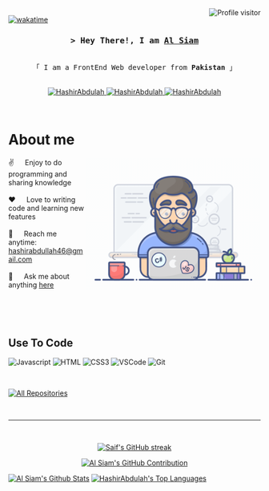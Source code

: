 <!--
<h2 align="center">
  Welcome to HashirAbdullah World!
  <img src="https://media.giphy.com/media/hvRJCLFzcasrR4ia7z/giphy.gif" width="28">
</h2>
-->

<!--
<p align="center">
  <a href="https://github.com/HashirAbdulah"><img src="https://readme-typing-svg.herokuapp.com/?lines=Self%20Taught%20Programmer;Front%20End%20Developer;1.5%2B%20years%20of%20coding%20experience;Always%20learning%20new%20things&center=true&width=380&height=45"></a>
</p>

 -->

<a href="https://komarev.com/ghpvc/?username=HashirAbdulah">
  <img align="right" src="https://komarev.com/ghpvc/?username=HashirAbdulah&label=Visitors&color=0e75b6&style=flat" alt="Profile visitor" />
</a>


[![wakatime](https://wakatime.com/badge/user/eebb3dd8-d9b2-40de-9b88-6fd6cac99dbc.svg)](https://wakatime.com/@eebb3dd8-d9b2-40de-9b88-6fd6cac99dbc)

<!-- Intro  -->
<h3 align="center">
        <samp>&gt; Hey There!, I am
                <b><a target="_blank" href="https://HashirAbdulah.com">Al Siam</a></b>
        </samp>
</h3>


<p align="center"> 
  <samp>
    <br>
    「 I am a FrontEnd Web developer from <b>Pakistan</b> 」
    <br>
    <br>
  </samp>
</p>

<p align="center">
 <a href="https://HashirAbdulah.com" target="blank">
  <img src="https://img.shields.io/badge/Website-DC143C?style=for-the-badge&logo=medium&logoColor=white" alt="HashirAbdulah" />
 </a>
 <a href="https://linkedin.com/in/muhammad-hashir-abdullah" target="_blank">
  <img src="https://img.shields.io/badge/LinkedIn-0077B5?style=for-the-badge&logo=linkedin&logoColor=white" alt="HashirAbdulah"/>
 </a>
 <a href="https://instagram.com/_muhammadhashirabdullah" target="_blank">
  <img src="https://img.shields.io/badge/Instagram-fe4164?style=for-the-badge&logo=instagram&logoColor=white" alt="HashirAbdulah" />
 </a> 
</p>
<br />

<!-- About Section -->
 # About me
 
<p>
 <img align="right" width="350" src="/assets/programmer.gif" alt="Coding gif" />
  
 ✌️ &emsp; Enjoy to do programming and sharing knowledge <br/><br/>
 ❤️ &emsp; Love to writing code and learning new features<br/><br/>
 📧 &emsp; Reach me anytime: hashirabdullah46@gmail.com<br/><br/>
 💬 &emsp; Ask me about anything [here](https://github.com/HashirAbdulah/HashirAbdulah/issues)

</p>

<br/>
<br/>
<br/>

## Use To Code

![Javascript](https://img.shields.io/badge/Javascript-F0DB4F?style=for-the-badge&labelColor=black&logo=javascript&logoColor=F0DB4F)
![HTML](https://img.shields.io/badge/HTML5-E34F26?style=for-the-badge&logo=html5&logoColor=white)
![CSS3](https://img.shields.io/badge/CSS3-1572B6?style=for-the-badge&logo=css3&logoColor=white)
![VSCode](https://img.shields.io/badge/Visual_Studio-0078d7?style=for-the-badge&logo=visual%20studio&logoColor=white)
![Git](https://img.shields.io/badge/Git-F05032?style=for-the-badge&logo=git&logoColor=white)

<br/>


<p align="left">
  <a href="https://github.com/HashirAbdulah?tab=repositories" target="_blank"><img alt="All Repositories" title="All Repositories" src="https://img.shields.io/badge/-All%20Repos-2962FF?style=for-the-badge&logo=koding&logoColor=white"/></a>
</p>

<br/>
<hr/>
<br/>

<p align="center">
  <a href="https://github.com/HashirAbdulah">
    <img src="https://github-readme-streak-stats.herokuapp.com/?user=HashirAbdulah&theme=radical&border=7F3FBF&background=0D1117" alt="Saif's GitHub streak"/>
  </a>
</p>

<p align="center">
  <a href="https://github.com/HashirAbdulah">
    <img src="https://github-profile-summary-cards.vercel.app/api/cards/profile-details?username=HashirAbdulah&theme=radical" alt="Al Siam's GitHub Contribution"/>
  </a>
</p>

<a> 
    <a href="https://github.com/HashirAbdulah"><img alt="Al Siam's Github Stats" src="https://denvercoder1-github-readme-stats.vercel.app/api?username=HashirAbdulah&show_icons=true&count_private=true&theme=react&border_color=7F3FBF&bg_color=0D1117&title_color=F85D7F&icon_color=F8D866" height="192px" width="49.5%"/></a>
  <a href="https://github.com/HashirAbdulah"><img alt="HashirAbdulah's Top Languages" src="https://denvercoder1-github-readme-stats.vercel.app/api/top-langs/?username=HashirAbdulah&langs_count=8&layout=compact&theme=react&border_color=7F3FBF&bg_color=0D1117&title_color=F85D7F&icon_color=F8D866" height="192px" width="49.5%"/></a>
  <br/>
</a>

